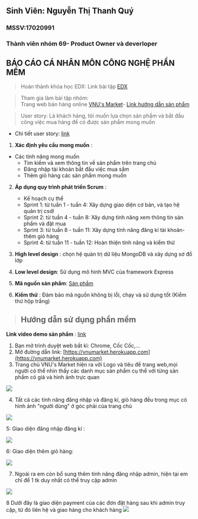 ## Sinh Viên: Nguyễn Thị Thanh Quý
### MSSV:17020991

### Thành viên nhóm 69- Product Owner và deverloper

## BÁO CÁO CÁ NHÂN MÔN CÔNG NGHỆ PHẦN MỀM

> Hoàn thành khóa học EDX:
  Link bài tập [EDX](https://github.com/tranthiensonuet/INT2208-8-2019/blob/master/NguyenThiThanhQuy/SoftEng1x.jpg)

> Tham gia làm bài tập nhóm:  
  Trang web bán hàng online [VNU's Market](https://vnumarket.herokuapp.com)- [Link hướng dẫn sản phẩm](https://github.com/tranthiensonuet/INT2208-8-2019/tree/master/nhom-69)
  
  > User story: Là khách hàng, tôi muốn lựa chọn sản phẩm và bắt đầu công việc mua hàng để có được sản phẩm mong muốn 
  * Chi tiết user story: [link](https://github.com/truonganhhoang/INT2208-8-2019/issues/138)
  
  1. **Xác định yêu cầu mong muốn** :
  * Các tính năng mong muốn
    + Tìm kiếm và xem thông tin về sản phẩm trên trang chủ
    + Đăng nhập tài khoản bắt đầu việc mua sắm
    + Thêm giỏ hàng các sản phẩm mong muốn
    
  2. **Áp dụng quy trình phát triển Scrum** : 
     * Kế hoạch cụ thể
      + Sprint 1: từ tuần 1 - tuần 4: Xây dựng giao diện cơ bản, và tạo hệ quản trị csdl
      + Sprint 2: từ tuần 4 - tuần 8: Xây dựng tính năng xem thông tin sản phẩm và đặt mua
      + Sprint 3: từ tuần 8 - tuần 11: Xây dựng tính năng đăng kí tài khoản- thêm giỏ hàng
      + Sprint 4: từ tuần 11 - tuần 12: Hoàn thiện tính năng và kiểm thử
      
   3. **High level design** :  chọn hệ quản trị dữ liệu MongoDB và xây dựng sơ đồ lớp 
   4. **Low level design**:  Sử dụng mô hình MVC của framework Express
   5. **Mã nguồn sản phẩm**: [Sản phẩm](https://github.com/tranthiensonuet/INT2208-8-2019/tree/master/nhom-69/UETMaket)
   6. **Kiểm thử** : Đảm bảo mã nguồn không bị lỗi, chạy và sử dụng tốt (Kiểm thử hộp trắng)
   
   
  > ## Hướng dẫn sử dụng phẩn mềm
  **Link video demo sản phẩm** : [link](https://www.youtube.com/watch?v=6cvdc9U9lwg&t=106s)
  
  1. Bạn mở trình duyệt web bất kì: Chrome, Cốc Cốc,...
  2. Mở đường dẫn link: [https://vnumarket.herokuapp.com](https://vnumarket.herokuapp.com)
  3. Trang chủ VNU's Market hiện ra với Logo và tiêu đề trang web,mọi người có thể nhìn thấy các danh mục sản phẩm cụ thể với từng sản phẩm có giá và hình ảnh trực quan
  <img src="https://i.imgur.com/IlA8wYx.png">
  
  4. Tất cả các tính năng đăng nhập và đăng kí, giỏ hàng đều trong mục có hình ảnh "người dùng" ở góc phải của trang chủ
  <img src="https://i.imgur.com/2XugggP.png">
  
  5: Giao diện đăng nhập đăng kí :
  
  <img src="https://i.imgur.com/gofa67H.png">
  
  6: Giao diện thêm giỏ hàng:
  
  <img src="https://i.imgur.com/oOiQZZt.png">
  
  7. Ngoài ra em còn bổ sung thêm tính năng đăng nhập admin, hiện tại em chỉ để 1 tk duy nhất có thể truy cập admin 
  
 <img src="https://i.imgur.com/BtVnRAn.png">
 
 8 Dưới đây là giao diện payment của các đơn đặt hàng sau khi admin truy cập, từ đó liên hệ và giao hàng cho khách hàng
 <img src="https://i.imgur.com/8RuAGfs.png">
 
  
  
  
  
  
   
 
  


